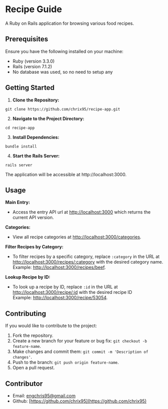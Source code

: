 # Recipe Guide

A Ruby on Rails application for browsing various food recipes.

## Prerequisites

Ensure you have the following installed on your machine:

- Ruby (version 3.3.0)
- Rails (version 7.1.2)
- No database was used, so no need to setup any

## Getting Started

1. **Clone the Repository:**
```
git clone https://github.com/chrix95/recipe-app.git
```
2. **Navigate to the Project Directory:**
```
cd recipe-app
```
3. **Install Dependencies:**
```
bundle install
```
4. **Start the Rails Server:**
```
rails server
```

The application will be accessible at http://localhost:3000.

## Usage

**Main Entry:**
- Access the entry API url at [http://localhost:3000](http://localhost:3000) which returns the current API version.

**Categories:**
- View all recipe categories at [http://localhost:3000/categories](http://localhost:3000/categories).

**Filter Recipes by Category:**
- To filter recipes by a specific category, replace `:category` in the URL at [http://localhost:3000/recipes/:category](http://localhost:3000/recipes/:category) with the desired category name.<br>
Example: [http://localhost:3000/recipes/beef](http://localhost:3000/recipes/beef).

**Lookup Recipe by ID:**
- To look up a recipe by ID, replace `:id` in the URL at [http://localhost:3000/recipe/:id](http://localhost:3000/recipe/:id) with the desired recipe ID <br>
Example: [http://localhost:3000/recipe/53054](http://localhost:3000/recipe/53054).

## Contributing

If you would like to contribute to the project:

1. Fork the repository.
2. Create a new branch for your feature or bug fix: `git checkout -b feature-name`.
3. Make changes and commit them: `git commit -m 'Description of changes'`.
4. Push to the branch: `git push origin feature-name`.
5. Open a pull request.

## Contributor
- Email: [engchris95@gmail.com](mailto:engchris95@gmail.com)
- Github: [https://github.com/chrix95](https://github.com/chrix95)